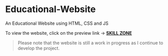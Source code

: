 # Educational-Website
An Educational Website using HTML, CSS and JS

To view the website, click on the preview link -> **[SKILL ZONE](https://raw.githack.com/anand-yv/Educational-Website/master/index.html)** <br>
> Please note that the website is still a work in progress as I continue to develop the project.
